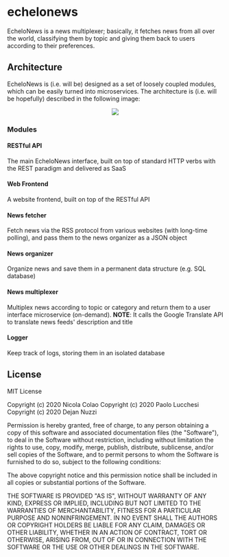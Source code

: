 # echelonews

EcheloNews is a news multiplexer; basically, it fetches news from all over the
world, classifying them by topic and giving them back to users according to
their preferences.

## Architecture

EcheloNews is (i.e. will be) designed as a set of loosely coupled modules,
which can be easily turned into microservices. The architecture is (i.e. will
be hopefully) described in the following image:

<p align="center">
  <img src="resources/images/architecture.png" />
</p>

### Modules

#### RESTful API
The main EcheloNews interface, built on top of standard HTTP verbs with the
REST paradigm and delivered as SaaS

#### Web Frontend
A website frontend, built on top of the RESTful API

#### News fetcher
Fetch news via the RSS protocol from various websites (with long-time
polling), and pass them to the news organizer as a JSON object

#### News organizer
Organize news and save them in a permanent data structure (e.g. SQL database)

#### News multiplexer
Multiplex news according to topic or category and return them to a user
interface microservice (on-demand).
**NOTE**: It calls the Google Translate API to translate news feeds'
description and title

#### Logger
Keep track of logs, storing them in an isolated database


## License

MIT License

Copyright (c) 2020 Nicola Colao
Copyright (c) 2020 Paolo Lucchesi
Copyright (c) 2020 Dejan Nuzzi

Permission is hereby granted, free of charge, to any person obtaining a copy
of this software and associated documentation files (the "Software"), to deal
in the Software without restriction, including without limitation the rights
to use, copy, modify, merge, publish, distribute, sublicense, and/or sell
copies of the Software, and to permit persons to whom the Software is
furnished to do so, subject to the following conditions:

The above copyright notice and this permission notice shall be included in all
copies or substantial portions of the Software.

THE SOFTWARE IS PROVIDED "AS IS", WITHOUT WARRANTY OF ANY KIND, EXPRESS OR
IMPLIED, INCLUDING BUT NOT LIMITED TO THE WARRANTIES OF MERCHANTABILITY,
FITNESS FOR A PARTICULAR PURPOSE AND NONINFRINGEMENT. IN NO EVENT SHALL THE
AUTHORS OR COPYRIGHT HOLDERS BE LIABLE FOR ANY CLAIM, DAMAGES OR OTHER
LIABILITY, WHETHER IN AN ACTION OF CONTRACT, TORT OR OTHERWISE, ARISING FROM,
OUT OF OR IN CONNECTION WITH THE SOFTWARE OR THE USE OR OTHER DEALINGS IN THE
SOFTWARE.
